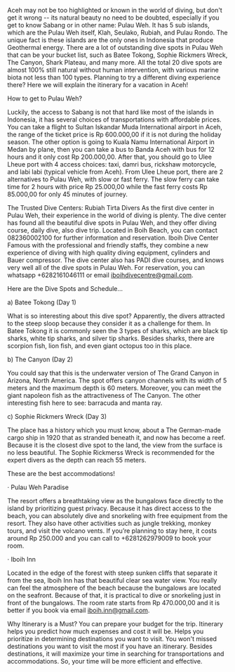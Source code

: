 Aceh may not be too highlighted or known in the world of  diving, but don't get it wrong -- its natural beauty no need to be doubted,  especially if you get to know Sabang or in other name: Pulau Weh. It has 5 sub  islands, which are the Pulau Weh itself, Klah, Seulako, Rubiah, and Pulau  Rondo. The unique fact is these islands are the only ones in Indonesia that produce  Geothermal energy. There are a lot of outstanding dive spots in Pulau Weh that  can be your bucket list, such as Batee Tokong, Sophie Rickmers Wreck, The  Canyon, Shark Plateau, and many more. All the total 20 dive spots are almost  100% still natural without human intervention, with various marine biota not  less than 100 types. Planning to try a different diving experience  there? Here we will explain the itinerary for a vacation in Aceh!

How to  get to Pulau Weh?

Luckily, the  access to Sabang is not that hard like most of the islands in Indonesia, it has  several choices of transportations with affordable prices. You can take a  flight to Sultan Iskandar Muda International airport in Aceh, the range of the  ticket price is Rp 600.000,00 if it is not during the holiday season. The other  option is going to Kuala Namu International Airport in Medan by plane, then you  can take a bus to Banda Aceh with bus for 12 hours and it only cost Rp 200.000,00.  After that, you should go to Ulee Lheue port with 4 access choices: taxi, damri  bus, rickshaw motorcycle, and labi labi (typical vehicle from Aceh). From Ulee  Lheue port, there are 2 alternatives to Pulau Weh, with slow or fast ferry. The  slow ferry can take time for 2 hours with price Rp 25.000,00 while the fast  ferry costs Rp 85.000,00 for only 45 minutes of journey.

The Trusted Dive Centers:
Rubiah Tirta Divers
As the first dive center in Pulau Weh, their experience in the world of diving is plenty. The dive center has found all the beautiful dive spots in Pulau Weh, and they offer diving course, daily dive, also dive trip. Located in Boih Beach, you can contact 082360002100 for further information and reservation.
Iboih Dive Center
Famous with the professional and friendly staffs, they combine a new experience of diving with high quality diving equipment, cylinders and Bauer compressor. The dive center also has PADI dive courses, and knows very well all of the dive spots in Pulau Weh. For reservation, you can whatsapp +6282161046111 or email iboihdivecentre@gmail.com.

Here are  the Dive Spots and Schedule…

a)      Batee Tokong (Day 1)

What is so interesting about this dive spot? Apparently, the divers attracted  to the steep sloop because they consider it as a challenge for them. In Batee  Tokong it is commonly seen the 3 types of sharks, which are black tip sharks,  white tip sharks, and silver tip sharks. Besides sharks, there are scorpion  fish, lion fish, and even giant octopus too in this place.

b)      The Canyon (Day 2)

You could say that this is the underwater version of The Grand Canyon in  Arizona, North America. The spot offers canyon channels with its width of 5  meters and the maximum depth is 60 meters. Moreover, you can meet the giant  napoleon fish as the attractiveness of The Canyon. The other interesting fish  here to see: barracuda and manta ray.

c)      Sophie Rickmers Wreck (Day 3)

The place has a history which you must know, about a The German-made cargo  ship in 1920 that as stranded beneath it, and now has become a reef. Because it  is the closest dive spot to the land, the view from the surface is no less  beautiful. The Sophie Rickmerss Wreck is recommended for the expert divers as  the depth can reach 55 meters.

These are  the best accommodations!

·          Pulau  Weh Paradise

The resort offers a breathtaking view as the bungalows face directly to  the island by prioritizing guest privacy. Because it has direct access to the  beach, you can absolutely dive and snorkeling with free equipment from the resort.  They also have other activities such as jungle trekking, monkey tours, and  visit the volcano vents. If you’re planning to stay here, it costs around Rp  250.000 and you can call to +6281262979009 to book your room.

·          Iboih  Inn

Located in the edge of the forest with steep sunken cliffs that separate  it from the sea, Iboih Inn has that beautiful clear sea water view. You really  can feel the atmosphere of the beach because the bungalows are located on the  seafront. Because of that, it is practical to dive or snorkeling just in front  of the bungalows. The room rate starts from Rp 470.000,00 and it is better if  you book via email iboih.inn@gmail.com.

Why Itinerary is a Must?
You can prepare your budget for the trip. Itinerary helps you predict how much expenses and cost it will be.
Helps you prioritize in determining destinations you want to visit. You won't missed destinations you want to visit the most if you have an itinerary.
Besides destinations, it will maximize your time in searching for transportations and accommodations. So, your time will be more efficient and effective. 

